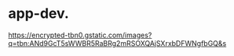 # app-dev.

https://encrypted-tbn0.gstatic.com/images?q=tbn:ANd9GcT5sWWBR5RaBRg2mRSOXQAjSXrxbDFWNgfbGQ&s